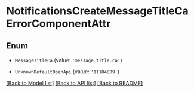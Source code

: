 # NotificationsCreateMessageTitleCaErrorComponentAttr


## Enum

* `MessageTitleCa` (value: `'message.title.ca'`)

* `UnknownDefaultOpenApi` (value: `'11184809'`)

[[Back to Model list]](../README.md#documentation-for-models) [[Back to API list]](../README.md#documentation-for-api-endpoints) [[Back to README]](../README.md)
